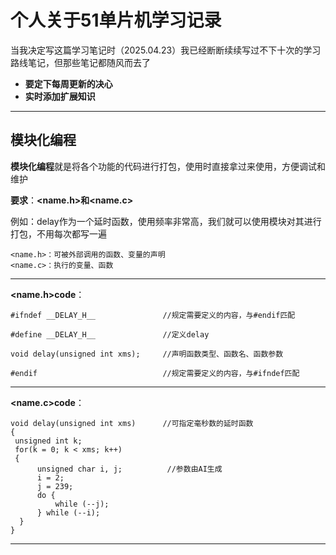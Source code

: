 # 个人关于51单片机学习记录          
当我决定写这篇学习笔记时（2025.04.23）我已经断断续续写过不下十次的学习路线笔记，但那些笔记都随风而去了
- **要定下每周更新的决心**
- **实时添加扩展知识**
---
## 模块化编程
**模块化编程**就是将各个功能的代码进行打包，使用时直接拿过来使用，方便调试和维护

**要求**：**<name.h>**和**<name.c>**   

例如：delay作为一个延时函数，使用频率非常高，我们就可以使用模块对其进行打包，不用每次都写一遍

    <name.h>：可被外部调用的函数、变量的声明
    <name.c>：执行的变量、函数
---
**<name.h>code**： 

    #ifndef __DELAY_H__               //规定需要定义的内容，与#endif匹配        
    #define __DELAY_H__               //定义delay    
    
    void delay(unsigned int xms);     //声明函数类型、函数名、函数参数
    
    #endif                            //规定需要定义的内容，与#ifndef匹配    
---
**<name.c>code**：  

    void delay(unsigned int xms)      //可指定毫秒数的延时函数      
    {
     unsigned int k;
     for(k = 0; k < xms; k++)      
     {         
          unsigned char i, j;          //参数由AI生成               
          i = 2;          
          j = 239;        
          do {    
              while (--j);      
          } while (--i);           
      }              
    }
---

